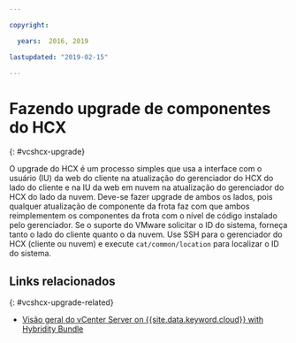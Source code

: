 ```yaml
---

copyright:

  years:  2016, 2019

lastupdated: "2019-02-15"

---
```


# Fazendo upgrade de componentes do HCX
{: #vcshcx-upgrade}

O upgrade do HCX é um processo simples que usa a interface com o usuário (IU) da web do cliente na atualização
do gerenciador do HCX do lado do cliente e na IU da web em nuvem na atualização do gerenciador do HCX do lado
da nuvem. Deve-se fazer upgrade de ambos os lados, pois qualquer atualização de componente
da frota faz com que ambos reimplementem os componentes da frota com o
nível de código instalado pelo gerenciador. Se o suporte do VMware solicitar o
ID do sistema, forneça tanto o lado do cliente quanto o da nuvem. Use SSH para o gerenciador do HCX (cliente ou nuvem) e execute
`cat/common/location` para localizar o ID do sistema.

## Links relacionados
{: #vcshcx-upgrade-related}

* [Visão geral do vCenter Server on {{site.data.keyword.cloud}} with Hybridity Bundle](/docs/services/vmwaresolutions/archiref/vcs?topic=vmware-solutions-vcs-hybridity-intro)   
